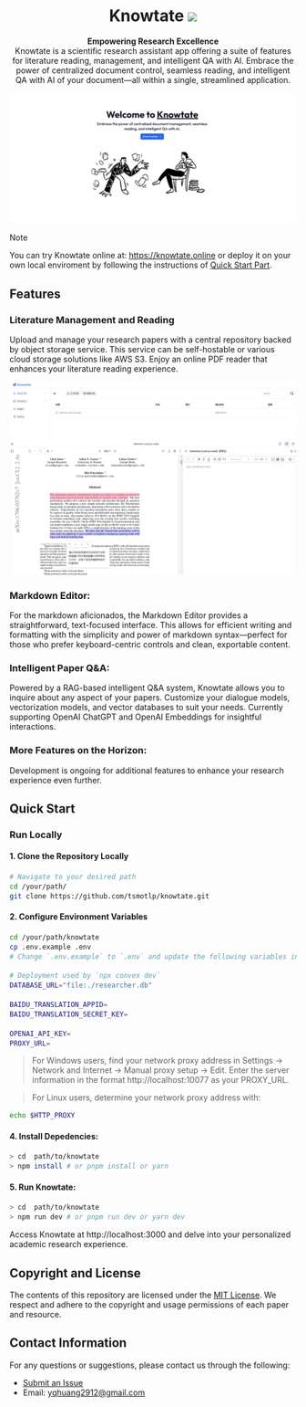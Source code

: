 <div align="center">

# Knowtate <img src="https://img.shields.io/badge/MIT-License-blue">

</div>

<p align="center">
  <strong>Empowering Research Excellence</strong><br>
  Knowtate is a scientific research assistant app offering a suite of features for literature reading, management, and intelligent QA with AI. Embrace the power of centralized document control, seamless reading, and intelligent QA with AI of your document—all within a single, streamlined application.
</p>

<p align="center">
  <img src="public/dashboard.png" alt="Knowtate Landing Page">
</p>

> [!NOTE]
> You can try Knowtate online at: https://knowtate.online or deploy it on your own local enviroment by following the instructions of [Quick Start Part](#quick-start).

## Features

### Literature Management and Reading
Upload and manage your research papers with a central repository backed by object storage service. This service can be self-hostable or various cloud storage solutions like AWS S3. Enjoy an online PDF reader that enhances your literature reading experience.

<p align="center">
  <img src="public/files.png" alt="Document Management">
  <img src="public/paper-reading.png" alt="Paper reading">
</p>

### Markdown Editor:
For the markdown aficionados, the Markdown Editor provides a straightforward, text-focused interface. This allows for efficient writing and formatting with the simplicity and power of markdown syntax—perfect for those who prefer keyboard-centric controls and clean, exportable content.

### Intelligent Paper Q&A:
Powered by a RAG-based intelligent Q&A system, Knowtate allows you to inquire about any aspect of your papers. Customize your dialogue models, vectorization models, and vector databases to suit your needs. Currently supporting OpenAI ChatGPT and OpenAI Embeddings for insightful interactions.

### More Features on the Horizon:
Development is ongoing for additional features to enhance your research experience even further.

## Quick Start

### Run Locally

#### 1. Clone the Repository Locally
```bash
# Navigate to your desired path
cd /your/path/
git clone https://github.com/tsmotlp/knowtate.git
```

#### 2. Configure Environment Variables
```bash
cd /your/path/knowtate
cp .env.example .env
# Change `.env.example` to `.env` and update the following variables in `.env`:

# Deployment used by `npx convex dev`
DATABASE_URL="file:./researcher.db"

BAIDU_TRANSLATION_APPID=
BAIDU_TRANSLATION_SECRET_KEY=

OPENAI_API_KEY=
PROXY_URL=

```

> For Windows users, find your network proxy address in Settings -> Network and Internet -> Manual proxy setup -> Edit. Enter the server information in the format http://localhost:10077 as your PROXY_URL.

> For Linux users, determine your network proxy address with:

```bash
echo $HTTP_PROXY
``` 

#### 4. Install Depedencies:
```bash
> cd  path/to/knowtate
> npm install # or pnpm install or yarn
```

#### 5. Run Knowtate:
```bash
> cd  path/to/knowtate
> npm run dev # or pnpm run dev or yarn dev
```
Access Knowtate at http://localhost:3000 and delve into your personalized academic research experience.

## Copyright and License
The contents of this repository are licensed under the [MIT License](https://github.com/tsmotlp/knowtate/blob/master/LICENSE). We respect and adhere to the copyright and usage permissions of each paper and resource.

## Contact Information
For any questions or suggestions, please contact us through the following:

- [Submit an Issue](https://github.com/tsmotlp/knowtate/issues)
- Email: yqhuang2912@gmail.com